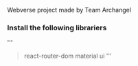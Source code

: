 Webverse project made by Team Archangel
### Install the following librariers
'''

> react-router-dom
> material ui
'''

